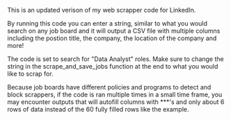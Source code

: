 This is an updated verison of my web scrapper code for LinkedIn.

By running this code you can enter a string, similar to what you would search on any job board and it will output a CSV file with multiple columns including the postion title, the company, the location of the company and more!

The code is set to search for "Data Analyst" roles. Make sure to change the string in the scrape_and_save_jobs function at the end to what you would like to scrap for.

Because job boards have different policies and programs to detect and block scrappers, if the code is ran multiple times in a small time frame, you may encounter outputs that will autofill columns with ***'s and only about 6 rows of data instead of the 60 fully filled rows like the example.
